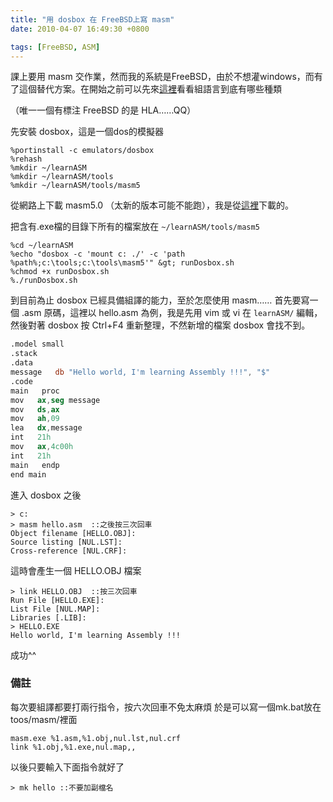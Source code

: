 ```yaml
---
title: "用 dosbox 在 FreeBSD上寫 masm"
date: 2010-04-07 16:49:30 +0800

tags: [FreeBSD, ASM]
---
```

課上要用 masm 交作業，然而我的系統是FreeBSD，由於不想灌windows，而有了這個替代方案。在開始之前可以先來<a href="http://zh.wikipedia.org/zh-tw/%E7%B5%84%E5%90%88%E8%AA%9E%E8%A8%80%E5%88%97%E8%A1%A8" target="_blank">這裡</a>看看組語言到底有哪些種類


（唯一一個有標注 FreeBSD 的是 HLA……QQ）
 
<!-- more -->

先安裝 dosbox，這是一個dos的模擬器

    %portinstall -c emulators/dosbox
    %rehash
    %mkdir ~/learnASM
    %mkdir ~/learnASM/tools
    %mkdir ~/learnASM/tools/masm5

從網路上下載 masm5.0 （太新的版本可能不能跑），我是從<a href="http://download.pchome.net/development/linetools/detail-9028.html" target="_blank">這裡</a>下載的。

把含有.exe檔的目錄下所有的檔案放在 `~/learnASM/tools/masm5`

    %cd ~/learnASM
    %echo "dosbox -c 'mount c: ./' -c 'path %path%;c:\tools;c:\tools\masm5'" &gt; runDosbox.sh
    %chmod +x runDosbox.sh
    %./runDosbox.sh

到目前為止 dosbox 已經具備組譯的能力，至於怎麼使用 masm……
首先要寫一個 .asm 原碼，這裡以 hello.asm 為例，我是先用 vim 或 vi 在 `learnASM/` 編輯，然後對著 dosbox 按 Ctrl+F4 重新整理，不然新增的檔案 dosbox 會找不到。

``` nasm
.model small
.stack
.data
message   db "Hello world, I'm learning Assembly !!!", "$"
.code
main   proc
mov   ax,seg message
mov   ds,ax
mov   ah,09
lea   dx,message
int   21h
mov   ax,4c00h
int   21h
main   endp
end main
```

進入 dosbox 之後

    > c:
    > masm hello.asm  ::之後按三次回車
    Object filename [HELLO.OBJ]:
    Source listing [NUL.LST]:
    Cross-reference [NUL.CRF]:

這時會產生一個 HELLO.OBJ 檔案

    > link HELLO.OBJ  ::按三次回車
    Run File [HELLO.EXE]:
    List File [NUL.MAP]:
    Libraries [.LIB]:
    > HELLO.EXE
    Hello world, I'm learning Assembly !!!

成功^^

### 備註

每次要組譯都要打兩行指令，按六次回車不免太麻煩
於是可以寫一個mk.bat放在toos/masm/裡面

``` plain mk.bat
masm.exe %1.asm,%1.obj,nul.lst,nul.crf
link %1.obj,%1.exe,nul.map,,
```

以後只要輸入下面指令就好了

    > mk hello ::不要加副檔名